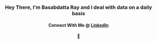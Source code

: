 <h3 align="center">Hey There, I'm Basabdatta Ray and I deal with data on a daily basis</h3>
<h4 align="center">Connect With Me @ <a href="https://www.linkedin.com/in/basabray" target="_blank"><b>LinkedIn</b></a></h4> 
<h4 align="center">🙂</h4>

<!--
**basabray/basabray** is a ✨ _special_ ✨ repository because its `README.md` (this file) appears on your GitHub profile.

Here are some ideas to get you started:

- 🔭 I’m currently working on ...
- 🌱 I’m currently learning ...
- 👯 I’m looking to collaborate on ...
- 🤔 I’m looking for help with ...
- 💬 Ask me about ...
- 📫 How to reach me: ...
- 😄 Pronouns: ...
- ⚡ Fun fact: ...
-->
